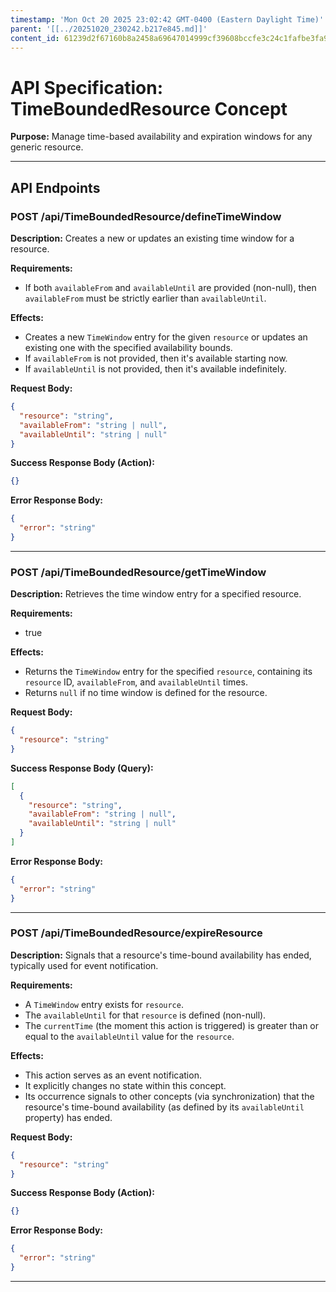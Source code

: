 ```yaml
---
timestamp: 'Mon Oct 20 2025 23:02:42 GMT-0400 (Eastern Daylight Time)'
parent: '[[../20251020_230242.b217e845.md]]'
content_id: 61239d2f67160b8a2458a69647014999cf39608bccfe3c24c1fafbe3fa974708
---
```


# API Specification: TimeBoundedResource Concept

**Purpose:** Manage time-based availability and expiration windows for any generic resource.

***

## API Endpoints

### POST /api/TimeBoundedResource/defineTimeWindow

**Description:** Creates a new or updates an existing time window for a resource.

**Requirements:**

* If both `availableFrom` and `availableUntil` are provided (non-null), then `availableFrom` must be strictly earlier than `availableUntil`.

**Effects:**

* Creates a new `TimeWindow` entry for the given `resource` or updates an existing one with the specified availability bounds.
* If `availableFrom` is not provided, then it's available starting now.
* If `availableUntil` is not provided, then it's available indefinitely.

**Request Body:**

```json
{
  "resource": "string",
  "availableFrom": "string | null",
  "availableUntil": "string | null"
}
```

**Success Response Body (Action):**

```json
{}
```

**Error Response Body:**

```json
{
  "error": "string"
}
```

***

### POST /api/TimeBoundedResource/getTimeWindow

**Description:** Retrieves the time window entry for a specified resource.

**Requirements:**

* true

**Effects:**

* Returns the `TimeWindow` entry for the specified `resource`, containing its `resource` ID, `availableFrom`, and `availableUntil` times.
* Returns `null` if no time window is defined for the resource.

**Request Body:**

```json
{
  "resource": "string"
}
```

**Success Response Body (Query):**

```json
[
  {
    "resource": "string",
    "availableFrom": "string | null",
    "availableUntil": "string | null"
  }
]
```

**Error Response Body:**

```json
{
  "error": "string"
}
```

***

### POST /api/TimeBoundedResource/expireResource

**Description:** Signals that a resource's time-bound availability has ended, typically used for event notification.

**Requirements:**

* A `TimeWindow` entry exists for `resource`.
* The `availableUntil` for that `resource` is defined (non-null).
* The `currentTime` (the moment this action is triggered) is greater than or equal to the `availableUntil` value for the `resource`.

**Effects:**

* This action serves as an event notification.
* It explicitly changes no state within this concept.
* Its occurrence signals to other concepts (via synchronization) that the resource's time-bound availability (as defined by its `availableUntil` property) has ended.

**Request Body:**

```json
{
  "resource": "string"
}
```

**Success Response Body (Action):**

```json
{}
```

**Error Response Body:**

```json
{
  "error": "string"
}
```

***
